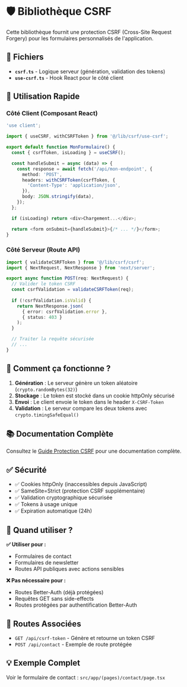 # 🛡️ Bibliothèque CSRF

Cette bibliothèque fournit une protection CSRF (Cross-Site Request Forgery) pour les formulaires personnalisés de l'application.

## 📁 Fichiers

- **`csrf.ts`** - Logique serveur (génération, validation des tokens)
- **`use-csrf.ts`** - Hook React pour le côté client

## 🚀 Utilisation Rapide

### Côté Client (Composant React)

```typescript
'use client';

import { useCSRF, withCSRFToken } from '@/lib/csrf/use-csrf';

export default function MonFormulaire() {
  const { csrfToken, isLoading } = useCSRF();

  const handleSubmit = async (data) => {
    const response = await fetch('/api/mon-endpoint', {
      method: 'POST',
      headers: withCSRFToken(csrfToken, {
        'Content-Type': 'application/json',
      }),
      body: JSON.stringify(data),
    });
  };

  if (isLoading) return <div>Chargement...</div>;

  return <form onSubmit={handleSubmit}>{/* ... */}</form>;
}
```

### Côté Serveur (Route API)

```typescript
import { validateCSRFToken } from '@/lib/csrf/csrf';
import { NextRequest, NextResponse } from 'next/server';

export async function POST(req: NextRequest) {
  // Valider le token CSRF
  const csrfValidation = validateCSRFToken(req);
  
  if (!csrfValidation.isValid) {
    return NextResponse.json(
      { error: csrfValidation.error },
      { status: 403 }
    );
  }

  // Traiter la requête sécurisée
  // ...
}
```

## 🔐 Comment ça fonctionne ?

1. **Génération** : Le serveur génère un token aléatoire (`crypto.randomBytes(32)`)
2. **Stockage** : Le token est stocké dans un cookie httpOnly sécurisé
3. **Envoi** : Le client envoie le token dans le header `X-CSRF-Token`
4. **Validation** : Le serveur compare les deux tokens avec `crypto.timingSafeEqual()`

## 📚 Documentation Complète

Consultez le [Guide Protection CSRF](../../docs/guide-csrf-protection.md) pour une documentation complète.

## ✅ Sécurité

- ✅ Cookies httpOnly (inaccessibles depuis JavaScript)
- ✅ SameSite=Strict (protection CSRF supplémentaire)
- ✅ Validation cryptographique sécurisée
- ✅ Tokens à usage unique
- ✅ Expiration automatique (24h)

## 🎯 Quand utiliser ?

**✅ Utiliser pour :**

- Formulaires de contact
- Formulaires de newsletter
- Routes API publiques avec actions sensibles

**❌ Pas nécessaire pour :**

- Routes Better-Auth (déjà protégées)
- Requêtes GET sans side-effects
- Routes protégées par authentification Better-Auth

## 🔗 Routes Associées

- `GET /api/csrf-token` - Génère et retourne un token CSRF
- `POST /api/contact` - Exemple de route protégée

## 💡 Exemple Complet

Voir le formulaire de contact : `src/app/(pages)/contact/page.tsx`
